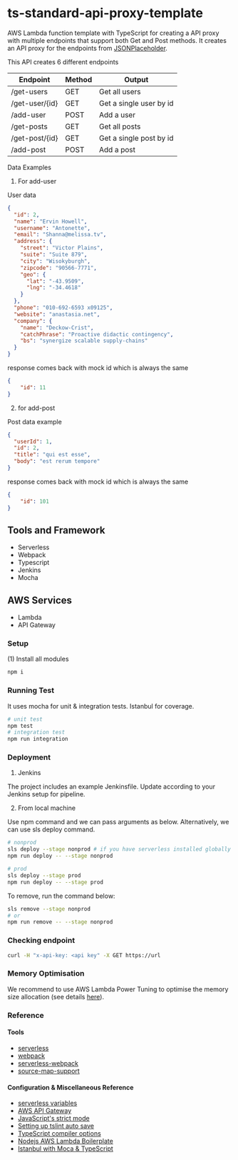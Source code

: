 # ts-standard-api-proxy-template

AWS Lambda function template with TypeScript for creating a API proxy with multiple endpoints that support both Get and Post methods. It creates an API proxy for the endpoints from [JSONPlaceholder](https://jsonplaceholder.typicode.com/).

This API creates 6 different endpoints

| Endpoint      | Method        | Output     |
| ------------- | ------------- | ---------- |
| /get-users | GET | Get all users |
| /get-user/{id} | GET | Get a single user by id |
| /add-user | POST | Add a user |
| /get-posts | GET | Get all posts|
| /get-post/{id} | GET | Get a single post by id |
| /add-post | POST | Add a post |

Data Examples

1. For add-user

User data
```json
{
  "id": 2,
  "name": "Ervin Howell",
  "username": "Antonette",
  "email": "Shanna@melissa.tv",
  "address": {
    "street": "Victor Plains",
    "suite": "Suite 879",
    "city": "Wisokyburgh",
    "zipcode": "90566-7771",
    "geo": {
      "lat": "-43.9509",
      "lng": "-34.4618"
    }
  },
  "phone": "010-692-6593 x09125",
  "website": "anastasia.net",
  "company": {
    "name": "Deckow-Crist",
    "catchPhrase": "Proactive didactic contingency",
    "bs": "synergize scalable supply-chains"
  }
}
```

response comes back with mock id which is always the same

```json
{
    "id": 11
}
```

2. for add-post

Post data example

```json
{
  "userId": 1,
  "id": 2,
  "title": "qui est esse",
  "body": "est rerum tempore"
}
```

response comes back with mock id which is always the same

```json
{
    "id": 101
}
```

## Tools and Framework

- Serverless
- Webpack
- Typescript
- Jenkins
- Mocha

## AWS Services

- Lambda
- API Gateway

### Setup

(1) Install all modules
```bash
npm i
```

### Running Test

It uses mocha for unit & integration tests. Istanbul for coverage.

```bash
# unit test
npm test
# integration test
npm run integration
```

### Deployment

1. Jenkins

The project includes an example Jenkinsfile. Update according to your Jenkins setup for pipeline.

2. From local machine

Use npm command and we can pass arguments as below. Alternatively, we can use sls deploy command.

```bash
# nonprod
sls deploy --stage nonprod # if you have serverless installed globally (npm i -g serverless)
npm run deploy -- --stage nonprod

# prod
sls deploy --stage prod
npm run deploy -- --stage prod
```

To remove, run the command below:

```bash
sls remove --stage nonprod
# or
npm run remove -- --stage nonprod
```

### Checking endpoint

```bash
curl -H "x-api-key: <api key" -X GET https://url
```

### Memory Optimisation

We recommend to use AWS Lambda Power Tuning to optimise the memory size allocation (see details [here](https://www.mydatahack.com/how-to-optimise-memory-allocation-for-lambda-functions/)).

### Reference

#### Tools

- [serverless](https://serverless.com/)
- [webpack](https://webpack.js.org/)
- [serverless-webpack](https://github.com/serverless-heaven/serverless-webpack)
- [source-map-support](https://www.npmjs.com/package/source-map-support)

#### Configuration & Miscellaneous Reference

- [serverless variables](https://serverless.com/framework/docs/providers/aws/guide/variables/)
- [AWS API Gateway](https://docs.aws.amazon.com/apigateway/latest/developerguide/apigateway-rest-api.html)
- [JavaScript's strict mode](https://developer.mozilla.org/en-US/docs/Web/JavaScript/Reference/Strict_mode)
- [Setting up tslint auto save](https://www.mydatahack.com/how-to-auto-fix-lint-on-save-with-vs-code-tslint-extension/)
- [TypeScript compiler options](http://www.typescriptlang.org/docs/handbook/compiler-options.html)
- [Nodejs AWS Lambda Boilerplate](https://github.com/mydatahack/nodejs-lambda-serverless-boilerplate)
- [Istanbul with Moca & TypeScript](https://istanbul.js.org/docs/tutorials/typescript/)
